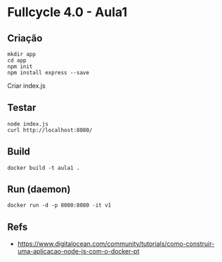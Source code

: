 # Fullcycle 4.0 - Aula1

## Criação

```
mkdir app
cd app
npm init
npm install express --save
```

Criar index.js

## Testar

```
node index.js
curl http://localhost:8080/
```

## Build

```
docker build -t aula1 .
```

## Run (daemon)

```
docker run -d -p 8080:8080 -it v1
```


## Refs
- https://www.digitalocean.com/community/tutorials/como-construir-uma-aplicacao-node-js-com-o-docker-pt
